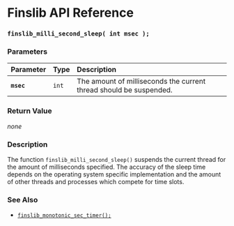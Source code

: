# Finslib API Reference

### `finslib_milli_second_sleep( int msec );`

### Parameters

| Parameter | Type | Description |
| :--- | :--- | :--- |
|**`msec`**|`int`|The amount of milliseconds the current thread should be suspended.

### Return Value

*none*

### Description

The function `finslib_milli_second_sleep()` suspends the current thread for the amount of milliseconds specified.  The accuracy of the sleep time depends on the operating system specific implementation and the amount of other threads and processes which compete for time slots.

### See Also

* [`finslib_monotonic_sec_timer();`](finslib_monotonic_sec_timer.md)
